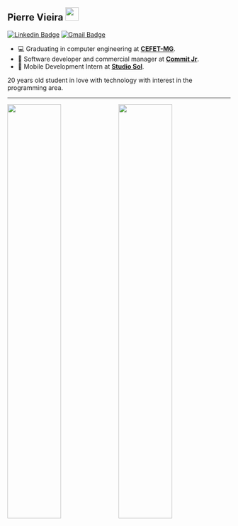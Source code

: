 ## Pierre Vieira <img src="https://raw.githubusercontent.com/iampavangandhi/iampavangandhi/master/gifs/Hi.gif" width="30px">

[![Linkedin Badge](https://img.shields.io/badge/-LinkedIn-blue?style=flat-square&logo=Linkedin&logoColor=white&link=https://www.linkedin.com/in/pierre-vieira/)](https://www.linkedin.com/in/pierre-vieira/)
[![Gmail Badge](https://img.shields.io/badge/-Gmail-c14438?style=flat-square&logo=Gmail&logoColor=white&link=mailto:pierrevieiraggg@gmail.com)](mailto:pierrevieiraggg@gmail.com)

* 💻 Graduating in computer engineering at **[CEFET-MG](https://www.cefetmg.br/)**.
* 🦜 Software developer and commercial manager at **[Commit Jr](https://commitjr.com/)**.
* 🎸 Mobile Development Intern at **[Studio Sol](https://www.studiosol.com.br/)**.

20 years old student in love with technology with interest in the programming area.
<hr>
<p>
  <img src="https://github-readme-stats.vercel.app/api?username=PierreVieira&show_icons=true&theme=compact&hide=prs,issues" height="49%" width="49%">
  <img src="https://github-readme-stats.vercel.app/api/wakatime?username=PierreVieira" height="49%" width="49%">
</p>
